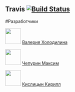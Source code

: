 Travis 
[![Build Status](https://app.travis-ci.com/Kirryao/brigada.svg?branch=main)](https://app.travis-ci.com/Kirryao/brigada)
-------------
#Разработчики

<img src="https://avatars.githubusercontent.com/u/91302230?v=4" width="50"> [Валерия Холодилина](https://github.com/KholodGit)

<img src="https://avatars.githubusercontent.com/u/30323047?v=4" width="50"> [Чепурин Максим](https://github.com/helpau)

<img src="https://avatars.githubusercontent.com/u/91268843?v=4" width="50"> [Кислицын Кирилл](https://github.com/Kirryao)
